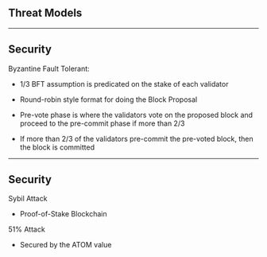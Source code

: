 <!-- **Goal:** Evaluate the security protocols of this project; name at least two things you like and two things you would want to improve.

- Other Attacks

- How does this project provide secure transactions? //// idk if this goes here tho -->

<!-- .slide: data-background-color="#8D3AED" -->

## Threat Models

---

## Security

Byzantine Fault Tolerant:

- 1/3 BFT assumption is predicated on the stake of each validator

- Round-robin style format for doing the Block Proposal

- Pre-vote phase is where the validators vote on the proposed block and proceed to the pre-commit phase if more than 2/3

- If more than 2/3 of the validators pre-commit the pre-voted block, then the block is committed

---

## Security

Sybil Attack

- Proof-of-Stake Blockchain

51% Attack

- Secured by the ATOM value
